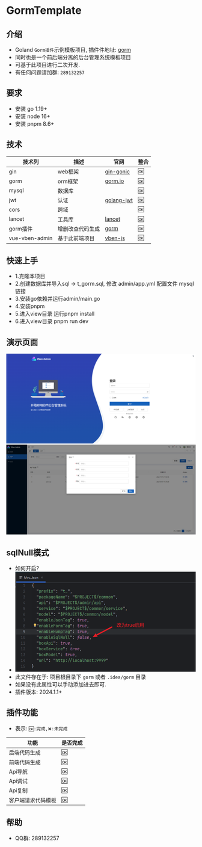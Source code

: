 # GormTemplate

## 介绍

- Goland `Gorm插件`示例模板项目, 插件件地址: [gorm](https://plugins.jetbrains.com/plugin/20411-gorm/)
- 同时也是一个前后端分离的后台管理系统模板项目
- 可基于此项目进行二次开发.
- 有任何问题请加群: `289132257`

## 要求
- 安装 go 1.19+
- 安装 node 16+
- 安装 pnpm 8.6+

## 技术

| 技术列            | 描述       | 官网                                                       | 整合 |
|----------------|----------|----------------------------------------------------------|----|
| gin            | web框架    | [gin-gonic](https://gin-gonic.com/zh-cn/docs/)           | 🆗 |
| gorm           | orm框架    | [gorm.io](https://gorm.io/zh_CN/docs/index.html)         | 🆗 |
| mysql          | 数据库      |                                                          | 🆗 |
| jwt            | 认证       | [golang-jwt](https://github.com/golang-jwt/jwt)          | 🆗 |
| cors           | 跨域       |                                                          | 🆗 |
| lancet         | 工具库      | [lancet](https://github.com/duke-git/lancet)             | 🆗 |
| gorm插件         | 增删改查代码生成 | [gorm](https://plugins.jetbrains.com/plugin/20411-gorm/) | 🆗 |
| vue-vben-admin | 基于此前端项目  | [vben-js](https://github.com/vbenjs/vue-vben-admin)      | 🆗 |


## 快速上手

- 1.克隆本项目
- 2.创建数据库并导入sql -> t_gorm.sql, 修改 admin/app.yml 配置文件 mysql 链接
- 3.安装go依赖并运行admin/main.go
- 4.安装pnpm
- 5.进入view目录 运行pnpm install
- 6.进入view目录 pnpm run dev

## 演示页面

![2](gorm/img_1.png)
![1](gorm/img_2.png)

## sqlNull模式

- 如何开启?
- ![1](gorm/img.png)
- 此文件存在于: 项目根目录下 `gorm` 或者 `.idea/gorm` 目录 
- 如果没有此属性可以手动添加进去即可.
- 插件版本: 2024.1.1+ 


## 插件功能

-  表示: `🆗:完成,❌:未完成`

| 功能        | 是否完成 |
|-----------|------|
| 后端代码生成    | 🆗   |
| 前端代码生成    | 🆗   |
| Api导航     | 🆗   |
| Api调试     | 🆗   |
| Api复制     | 🆗   |
| 客户端请求代码模板 | 🆗   |

## 帮助

- QQ群: 289132257

